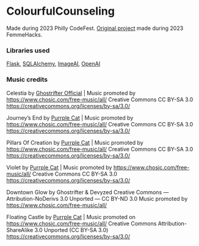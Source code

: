 # ColourfulCounseling

Made during 2023 Philly CodeFest. [Original project](https://github.com/sylvieed/ColourfulCounseling) made during 2023 FemmeHacks.

### Libraries used

[Flask](https://github.com/pallets/flask),
[SQLAlchemy](https://github.com/sqlalchemy/sqlalchemy),
[ImageAI](https://github.com/OlafenwaMoses/ImageAI),
[OpenAI](https://github.com/openai/openai-python)

### Music credits
Celestia by [Ghostrifter Official](https://soundcloud.com/ghostrifter-official) | 
Music promoted by https://www.chosic.com/free-music/all/
Creative Commons CC BY-SA 3.0
https://creativecommons.org/licenses/by-sa/3.0/
 
Journey’s End by [Purrple Cat](https://purrplecat.com/) | 
Music promoted by https://www.chosic.com/free-music/all/
Creative Commons CC BY-SA 3.0
https://creativecommons.org/licenses/by-sa/3.0/
 
Pillars Of Creation by [Purrple Cat](https://purrplecat.com/) | 
Music promoted by https://www.chosic.com/free-music/all/
Creative Commons CC BY-SA 3.0
https://creativecommons.org/licenses/by-sa/3.0/

Violet by [Purrple Cat](https://purrplecat.com/) | 
Music promoted by https://www.chosic.com/free-music/all/
Creative Commons CC BY-SA 3.0
https://creativecommons.org/licenses/by-sa/3.0/
 
Downtown Glow by Ghostrifter & Devyzed
Creative Commons — Attribution-NoDerivs 3.0 Unported — CC BY-ND 3.0
Music promoted by https://www.chosic.com/free-music/all/ 

Floating Castle by [Purrple Cat](https://purrplecat.com/) | 
Music promoted on https://www.chosic.com/free-music/all/
Creative Commons Attribution-ShareAlike 3.0 Unported (CC BY-SA 3.0)
https://creativecommons.org/licenses/by-sa/3.0/
